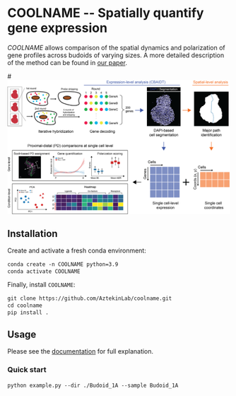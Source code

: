 # COOLNAME -- Spatially quantify gene expression
*COOLNAME* allows comparison of the spatial dynamics and polarization of gene profiles across budoids of varying sizes. A more detailed description of the method can be found in [our paper](https://doi.org/).

#![Schematics](./figs/Schematics.png)


## Installation
Create and activate a fresh conda environment:

```console
conda create -n COOLNAME python=3.9
conda activate COOLNAME
```

Finally, install `COOLNAME`:

```console
git clone https://github.com/AztekinLab/coolname.git
cd coolname
pip install .
```


## Usage
Please see the [documentation](https://coolnameaztekin.readthedocs.io/en/latest/) for full explanation.

### Quick start
```console
python example.py --dir ./Budoid_1A --sample Budoid_1A
```
